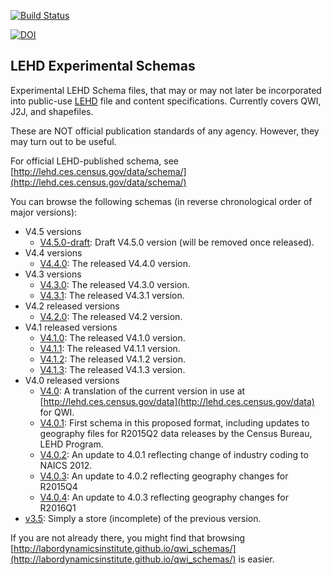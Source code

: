 [![Build Status](https://travis-ci.org/LEDApplications/lehd-schema.svg?branch=master)](https://travis-ci.org/github/LEDApplications/lehd-schema)

[![DOI](https://zenodo.org/badge/DOI/10.5281/zenodo.597959.svg)](https://doi.org/10.5281/zenodo.597959)

## LEHD Experimental Schemas
Experimental LEHD Schema files, that may or may not later be incorporated into public-use [LEHD](http://lehd.ces.census.gov/data) file and content specifications. Currently covers QWI, J2J, and shapefiles.

These are NOT official publication standards of any agency. However, they may turn out to be useful.

For official LEHD-published schema, see [http://lehd.ces.census.gov/data/schema/](http://lehd.ces.census.gov/data/schema/)

You can browse the following schemas (in reverse chronological order of major versions):

* V4.5 versions
    * [V4.5.0-draft](formats/V4.5.0-draft/lehd_public_use_schema.html): Draft V4.5.0 version (will be removed once released).
* V4.4 versions
    * [V4.4.0](formats/V4.4.0/lehd_public_use_schema.html): The released V4.4.0 version.
* V4.3 versions
    * [V4.3.0](formats/V4.3.0/lehd_public_use_schema.html): The released V4.3.0 version.
    * [V4.3.1](formats/V4.3.1/lehd_public_use_schema.html): The released V4.3.1 version.
* V4.2 released versions
    * [V4.2.0](formats/V4.2.0/lehd_public_use_schema.html): The released V4.2 version.
* V4.1 released versions
    * [V4.1.0](formats/V4.1.0/lehd_public_use_schema.html): The released V4.1.0 version.
    * [V4.1.1](formats/V4.1.1/lehd_public_use_schema.html): The released V4.1.1 version.
    * [V4.1.2](formats/V4.1.2/lehd_public_use_schema.html): The released V4.1.2 version.
    * [V4.1.3](formats/V4.1.3/lehd_public_use_schema.html): The released V4.1.3 version.
* V4.0 released versions
    * [V4.0](formats/V4.0/lehd_public_use_schema.html): A translation of the current version in use at [http://lehd.ces.census.gov/data](http://lehd.ces.census.gov/data) for QWI.
    * [V4.0.1](formats/V4.0.1/lehd_public_use_schema.html): First schema in this proposed format, including updates to geography files for R2015Q2 data releases by the Census Bureau, LEHD Program.
    * [V4.0.2](formats/V4.0.2/lehd_public_use_schema.html): An update to 4.0.1 reflecting change of industry coding to NAICS 2012.
    * [V4.0.3](formats/V4.0.3/lehd_public_use_schema.html): An update to 4.0.2 reflecting geography changes for R2015Q4
    * [V4.0.4](formats/V4.0.4/lehd_public_use_schema.html): An update to 4.0.3 reflecting geography changes for R2016Q1
* [v3.5](formats/v3.5): Simply a store (incomplete) of the previous version.


If you are not already there, you might find that browsing [http://labordynamicsinstitute.github.io/qwi_schemas/](http://labordynamicsinstitute.github.io/qwi_schemas/) is easier.
